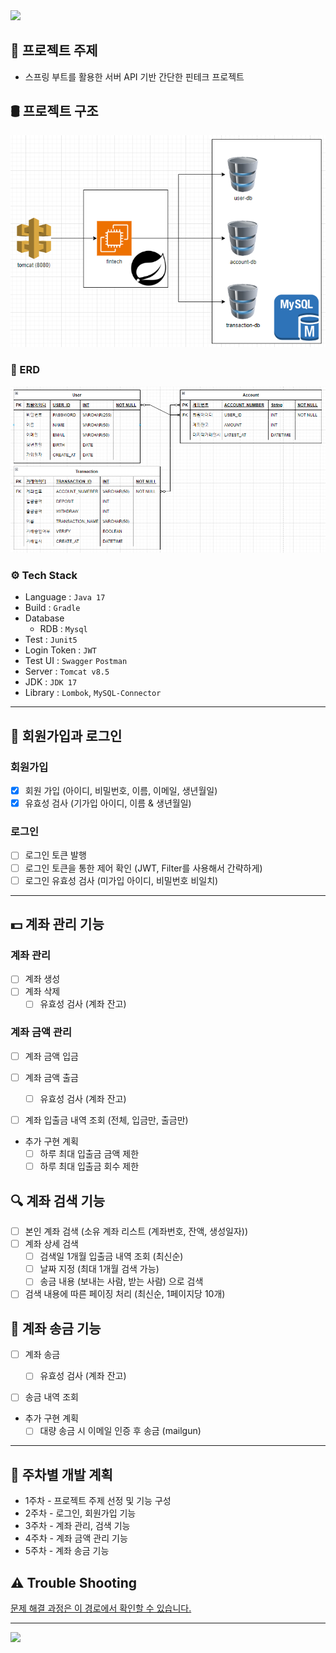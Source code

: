 <img src="https://capsule-render.vercel.app/api?type=waving&color=auto&height=150&section=header" />

## 📝 프로젝트 주제

- 스프링 부트를 활용한 서버 API 기반 간단한 핀테크 프로젝트

## 🛢 프로젝트 구조

![DIAGRAM](doc/img/diagram.png)

### 🔗 ERD

![ERD](doc/img/erd.png)

### ⚙ Tech Stack

- Language : `Java 17`
- Build : `Gradle`
- Database
  - RDB : `Mysql`
- Test : `Junit5`
- Login Token : `JWT`
- Test UI : `Swagger` `Postman`
- Server : `Tomcat v8.5`
- JDK : `JDK 17`
- Library : `Lombok`, `MySQL-Connector`

---

## 👦 회원가입과 로그인

### 회원가입

- [x] 회원 가입 (아이디, 비밀번호, 이름, 이메일, 생년월일)
- [x] 유효성 검사 (기가입 아이디, 이름 & 생년월일)

### 로그인

- [ ] 로그인 토큰 발행
- [ ] 로그인 토큰을 통한 제어 확인 (JWT, Filter를 사용해서 간략하게)
- [ ] 로그인 유효성 검사 (미가입 아이디, 비밀번호 비일치)

---

## 💵 계좌 관리 기능

### 계좌 관리

- [ ] 계좌 생성
- [ ] 계좌 삭제
  - [ ] 유효성 검사 (계좌 잔고)

### 계좌 금액 관리

- [ ] 계좌 금액 입금
- [ ] 계좌 금액 출금
  - [ ] 유효성 검사 (계좌 잔고)
- [ ] 계좌 입출금 내역 조회 (전체, 입금만, 출금만)


- 추가 구현 계획
  - [ ] 하루 최대 입출금 금액 제한
  - [ ] 하루 최대 입출금 회수 제한

## 🔍 계좌 검색 기능

- [ ] 본인 계좌 검색 (소유 계좌 리스트 (계좌번호, 잔액, 생성일자))
- [ ] 계좌 상세 검색
  - [ ] 검색일 1개월 입출금 내역 조회 (최신순)
  - [ ] 날짜 지정 (최대 1개월 검색 가능)
  - [ ] 송금 내용 (보내는 사람, 받는 사람) 으로 검색
- [ ] 검색 내용에 따른 페이징 처리 (최신순, 1페이지당 10개)

## 💸 계좌 송금 기능

- [ ] 계좌 송금
  - [ ] 유효성 검사 (계좌 잔고)
- [ ] 송금 내역 조회


- 추가 구현 계획
  - [ ] 대량 송금 시 이메일 인증 후 송금 (mailgun)

---

## 📅 주차별 개발 계획

- 1주차 - 프로젝트 주제 선정 및 기능 구성
- 2주차 - 로그인, 회원가입 기능
- 3주차 - 계좌 관리, 검색 기능
- 4주차 - 계좌 금액 관리 기능
- 5주차 - 계좌 송금 기능

## ⚠ Trouble Shooting

[문제 해결 과정은 이 경로에서 확인할 수 있습니다.](doc/TROUBLE_SHOOTING.md)

---

<img src="https://capsule-render.vercel.app/api?type=waving&color=auto&height=150&section=footer" />
